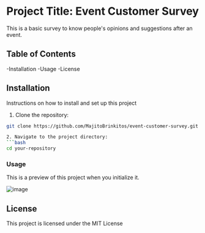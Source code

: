 # Project Title: Event Customer Survey

This is a basic survey to know people's opinions and suggestions after an event.

## Table of Contents

-Installation
-Usage
-License

## Installation

Instructions on how to install and set up this project

1. Clone the repository:
```bash
git clone https://github.com/MajitoBrinkitos/event-customer-survey.git

2. Navigate to the project directory:
```bash
cd your-repository
```

### Usage

This is a preview of this project when you initialize it.

![image](https://github.com/user-attachments/assets/86cfba31-0987-4d0b-bbb3-b62517cda944)


## License

This project is licensed under the MIT License

